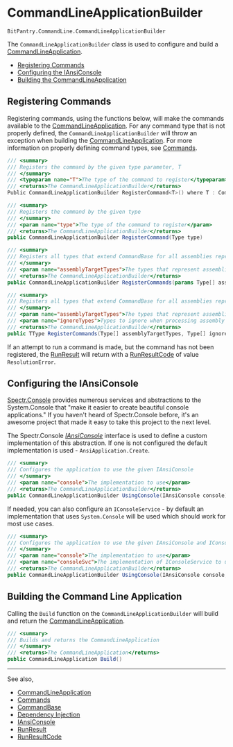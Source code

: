# CommandLineApplicationBuilder
```BitPantry.CommandLine.CommandLineApplicationBuilder```

The ```CommandLineApplicationBuilder``` class is used to configure and build a [CommandLineApplication](CommandLineApplication.md).

- [Registering Commands](#registering-commands)
- [Configuring the IAnsiConsole](#configuring-the-iansiconsole)
- [Building the CommandLineApplication](#building-the-command-line-application)

## Registering Commands

Registering commands, using the functions below, will make the commands available to the [CommandLineApplication](CommandLineApplication.md). For any command type that is not properly defined, the ```CommandLineApplicationBuilder``` will throw an exception when building the [CommandLineApplication](CommandLineApplication.md). For more information on properly defining command types, see [Commands](Commands.md).

```cs
/// <summary>
/// Registers the command by the given type parameter, T
/// </summary>
/// <typeparam name="T">The type of the command to register</typeparam>
/// <returns>The CommandLineApplicationBuilder</returns>
Public CommandLineApplicationBuilder RegisterCommand<T>() where T : CommandBase
```
```cs
/// <summary>
/// Registers the command by the given type
/// </summary>
/// <param name="type">The type of the command to register</param>
/// <returns>The CommandLineApplicationBuilder</returns>
public CommandLineApplicationBuilder RegisterCommand(Type type)
```
```cs
/// <summary>
/// Registers all types that extend CommandBase for all assemblies represented by the types provided
/// </summary>
/// <param name="assemblyTargetTypes">The types that represent assemblies to be searched for commands to register</param>
/// <returns>The CommandLineApplicationBuilder</returns>
public CommandLineApplicationBuilder RegisterCommands(params Type[] assemblyTargetTypes)
```

```cs
/// <summary>
/// Registers all types that extend CommandBase for all assemblies represented by the types provided
/// </summary>
/// <param name="assemblyTargetTypes">The types that represent assemblies to be searched for commands to register</param>
/// <param name="ignoreTypes">Types to ignore when processing assembly types</param>
/// <returns>The CommandLineApplicationBuilder</returns>
public TType RegisterCommands(Type[] assemblyTargetTypes, Type[] ignoreTypes)
```

If an attempt to run a command is made, but the command has not been registered, the [RunResult](RunResult.md) will return with a [RunResultCode](RunResultCode.md) of value ```ResolutionError```.

## Configuring the IAnsiConsole

[Spectr.Console](https://spectreconsole.net/) provides numerous services and abstractions to the System.Console that "make it easier to create beautiful console applications." If you haven't heard of Spectr.Console before, it's an awesome project that made it easy to take this project to the next level.

The Spectr.Console [*IAnsiConsole*](IAnsiConsole.md) interface is used to define a custom implementation of this abstraction. If one is not configured the default implementation is used - ```AnsiApplication.Create```.

```cs
/// <summary>
/// Configures the application to use the given IAnsiConsole
/// </summary>
/// <param name="console">The implementation to use</param>
/// <returns>The CommandLineApplicationBuilder</returns>
public CommandLineApplicationBuilder UsingConsole(IAnsiConsole console)
```

If needed, you can also configure an ```IConsoleService``` - by default an implementation that uses ```System.Console``` will be used which should work for most use cases.

```cs
/// <summary>
/// Configures the application to use the given IAnsiConsole and IConsoleService implementations
/// </summary>
/// <param name="console">The implementation to use</param>
/// <param name="consoleSvc">The implementation of IConsoleService to use</param>
/// <returns>The CommandLineApplicationBuilder</returns>
public CommandLineApplicationBuilder UsingConsole(IAnsiConsole console, IConsoleService consoleSvc = null)
```

## Building the Command Line Application

Calling the ```Build``` function on the ```CommandLineApplicationBuilder``` will build and return the [CommandLineApplication](CommandLineApplication.md).

```cs
/// <summary>
/// Builds and returns the CommandLineApplication
/// </summary>
/// <returns>The CommandLineApplication</returns>
public CommandLineApplication Build()
```
---
See also,

- [CommandLineApplication](CommandLineApplication.md)
- [Commands](Commands.md)
- [CommandBase](CommandBase.md)
- [Dependency Injection](DependencyInjection.md)
- [IAnsiConsole](IAnsiConsole.md)
- [RunResult](RunResult.md)
- [RunResultCode](RunResultCode.md)